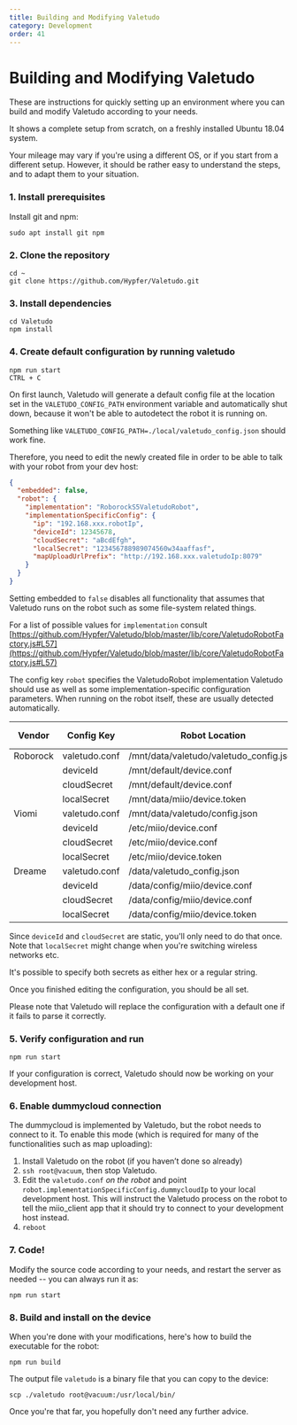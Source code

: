 ```yaml
---
title: Building and Modifying Valetudo
category: Development
order: 41
---
```

# Building and Modifying Valetudo

These are instructions for quickly setting up an environment where you can build
and modify Valetudo according to your needs.

It shows a complete setup from scratch, on a freshly installed Ubuntu 18.04 system.

Your mileage may vary if you're using a different OS, or if you start from a different setup.
However, it should be rather easy to understand the steps, and to adapt them to your situation.

### 1. Install prerequisites

Install git and npm:

`sudo apt install git npm`

### 2. Clone the repository

```
cd ~
git clone https://github.com/Hypfer/Valetudo.git
```

### 3. Install dependencies

```
cd Valetudo
npm install
```

### 4. Create default configuration by running valetudo

```
npm run start
CTRL + C
```

On first launch, Valetudo will generate a default config file at the location set in the `VALETUDO_CONFIG_PATH`
environment variable and automatically shut down, because it won't be able to autodetect the robot it is running on.

Something like `VALETUDO_CONFIG_PATH=./local/valetudo_config.json` should work fine.

Therefore, you need to edit the newly created file in order to be able to talk with your robot from your dev host:
```json
{
  "embedded": false,
  "robot": {
    "implementation": "RoborockS5ValetudoRobot",
    "implementationSpecificConfig": {
      "ip": "192.168.xxx.robotIp",
      "deviceId": 12345678,
      "cloudSecret": "aBcdEfgh",
      "localSecret": "123456788989074560w34aaffasf",
      "mapUploadUrlPrefix": "http://192.168.xxx.valetudoIp:8079"
    }
  }
}
```

Setting embedded to `false` disables all functionality that assumes that Valetudo runs on the robot such as some file-system related things.

For a list of possible values for `implementation` consult
[https://github.com/Hypfer/Valetudo/blob/master/lib/core/ValetudoRobotFactory.js#L57](https://github.com/Hypfer/Valetudo/blob/master/lib/core/ValetudoRobotFactory.js#L57)

The config key `robot` specifies the ValetudoRobot implementation Valetudo should use as well as some implementation-specific configuration parameters.
When running on the robot itself, these are usually detected automatically.

| Vendor   | Config Key    | Robot Location                          | Robot Key |
|----------|---------------|-----------------------------------------|-----------|
| Roborock | valetudo.conf | /mnt/data/valetudo/valetudo_config.json |           |
|          | deviceId      | /mnt/default/device.conf                | did       |
|          | cloudSecret   | /mnt/default/device.conf                | key       |
|          | localSecret   | /mnt/data/miio/device.token             |           |
| Viomi    | valetudo.conf | /mnt/data/valetudo/config.json          |           |
|          | deviceId      | /etc/miio/device.conf                   | did       |
|          | cloudSecret   | /etc/miio/device.conf                   | key       |
|          | localSecret   | /etc/miio/device.token                  |           |
| Dreame   | valetudo.conf | /data/valetudo_config.json              |           |
|          | deviceId      | /data/config/miio/device.conf           | did       |
|          | cloudSecret   | /data/config/miio/device.conf           | key       |
|          | localSecret   | /data/config/miio/device.token          |           |

Since `deviceId` and `cloudSecret` are static, you'll only need to do that once.
Note that `localSecret` might change when you're switching wireless networks etc.

It's possible to specify both secrets as either hex or a regular string.

Once you finished editing the configuration, you should be all set.

Please note that Valetudo will replace the configuration with a default one if it fails to parse it correctly.

### 5. Verify configuration and run
```
npm run start
```

If your configuration is correct, Valetudo should now be working on your development host.

### 6. Enable dummycloud connection

The dummycloud is implemented by Valetudo, but the robot needs to connect to it.
To enable this mode (which is required for many of the functionalities such as map uploading):

1. Install Valetudo on the robot (if you haven’t done so already)
2. `ssh root@vacuum`, then stop Valetudo.
3. Edit the `valetudo.conf` _on the robot_ and point `robot.implementationSpecificConfig.dummycloudIp`
   to your local development host.
   This will instruct the Valetudo process on the robot to tell the miio_client app that it should
   try to connect to your development host instead.
4. `reboot`

### 7. Code!

Modify the source code according to your needs, and restart the server as needed -- you can always run it as:

```
npm run start
```

### 8. Build and install on the device

When you're done with your modifications, here's how to build the executable for the robot:

```
npm run build
```

The output file `valetudo` is a binary file that you can copy to the device:

```
scp ./valetudo root@vacuum:/usr/local/bin/
```

Once you're that far, you hopefully don't need any further advice.

